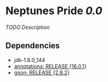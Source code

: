 # Neptunes Pride _0.0_

_TODO Description_

## Dependencies

- jdk-1.8.0_144
- [annotations: RELEASE {16.0.1}](https://www.jetbrains.com/)
- [gson: RELEASE {2.8.2}](https://github.com/google/gson)
